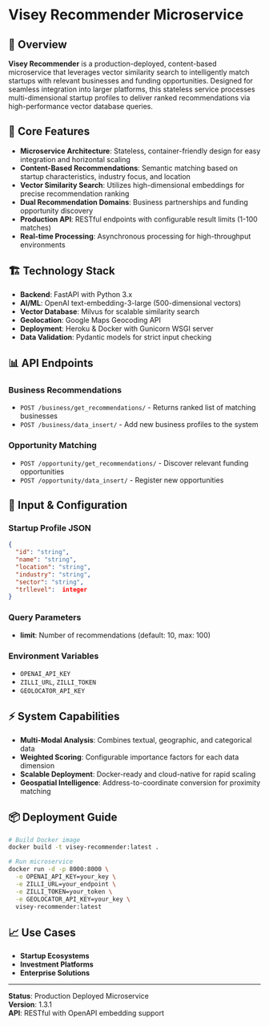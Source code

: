 # Visey Recommender Microservice

## 🚀 Overview

**Visey Recommender** is a production-deployed, content-based microservice that leverages vector similarity search to intelligently match startups with relevant businesses and funding opportunities. Designed for seamless integration into larger platforms, this stateless service processes multi-dimensional startup profiles to deliver ranked recommendations via high-performance vector database queries.

## 🎯 Core Features

- **Microservice Architecture**: Stateless, container-friendly design for easy integration and horizontal scaling
- **Content-Based Recommendations**: Semantic matching based on startup characteristics, industry focus, and location
- **Vector Similarity Search**: Utilizes high-dimensional embeddings for precise recommendation ranking
- **Dual Recommendation Domains**: Business partnerships and funding opportunity discovery
- **Production API**: RESTful endpoints with configurable result limits (1-100 matches)
- **Real-time Processing**: Asynchronous processing for high-throughput environments

## 🏗️ Technology Stack

- **Backend**: FastAPI with Python 3.x
- **AI/ML**: OpenAI text-embedding-3-large (500-dimensional vectors)
- **Vector Database**: Milvus for scalable similarity search
- **Geolocation**: Google Maps Geocoding API
- **Deployment**: Heroku & Docker with Gunicorn WSGI server
- **Data Validation**: Pydantic models for strict input checking

## 📊 API Endpoints

### Business Recommendations
- `POST /business/get_recommendations/` - Returns ranked list of matching businesses
- `POST /business/data_insert/` - Add new business profiles to the system

### Opportunity Matching
- `POST /opportunity/get_recommendations/` - Discover relevant funding opportunities
- `POST /opportunity/data_insert/` - Register new opportunities

## 🔧 Input & Configuration

### Startup Profile JSON
```json
{
  "id": "string",
  "name": "string", 
  "location": "string",
  "industry": "string",
  "sector": "string",
  "trllevel":  integer
}
```

### Query Parameters
- **limit**: Number of recommendations (default: 10, max: 100)

### Environment Variables
- `OPENAI_API_KEY`
- `ZILLI_URL`, `ZILLI_TOKEN`
- `GEOLOCATOR_API_KEY`

## ⚡ System Capabilities

- **Multi-Modal Analysis**: Combines textual, geographic, and categorical data
- **Weighted Scoring**: Configurable importance factors for each data dimension
- **Scalable Deployment**: Docker-ready and cloud-native for rapid scaling
- **Geospatial Intelligence**: Address-to-coordinate conversion for proximity matching

## 📦 Deployment Guide

```bash
# Build Docker image
docker build -t visey-recommender:latest .

# Run microservice
docker run -d -p 8000:8000 \
  -e OPENAI_API_KEY=your_key \
  -e ZILLI_URL=your_endpoint \
  -e ZILLI_TOKEN=your_token \
  -e GEOLOCATOR_API_KEY=your_key \
  visey-recommender:latest
```

## 📈 Use Cases

- **Startup Ecosystems**
- **Investment Platforms**
- **Enterprise Solutions**

---

**Status**: Production Deployed Microservice  
**Version**: 1.3.1  
**API**: RESTful with OpenAPI embedding support